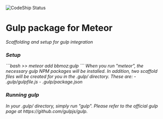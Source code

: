 ![CodeShip Status](https://codeship.com/projects/215bc240-b61d-0132-ac42-4286e2c721fd/status?branch=master)
<h1><b>Gulp package for Meteor</b></h1>
<i>Scaffolding and setup for gulp integration</li>

<h3>Setup</h3>
```bash
>> meteor add bbmoz:gulp
```
When you run "meteor", the necessary gulp NPM packages will be installed. In addition, two scaffold files will be created for you in the .gulp/ directory. These are:
- .gulp/gulpfile.js
- .gulp/package.json

<h3>Running gulp</h3>
In your .gulp/ directory, simply run "gulp". Please refer to the official gulp page at https://github.com/gulpjs/gulp.
